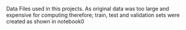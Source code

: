 Data Files used in this projects. As original data was too large and expensive for computing therefore; train, test and validation sets were created as shown in notebook0
